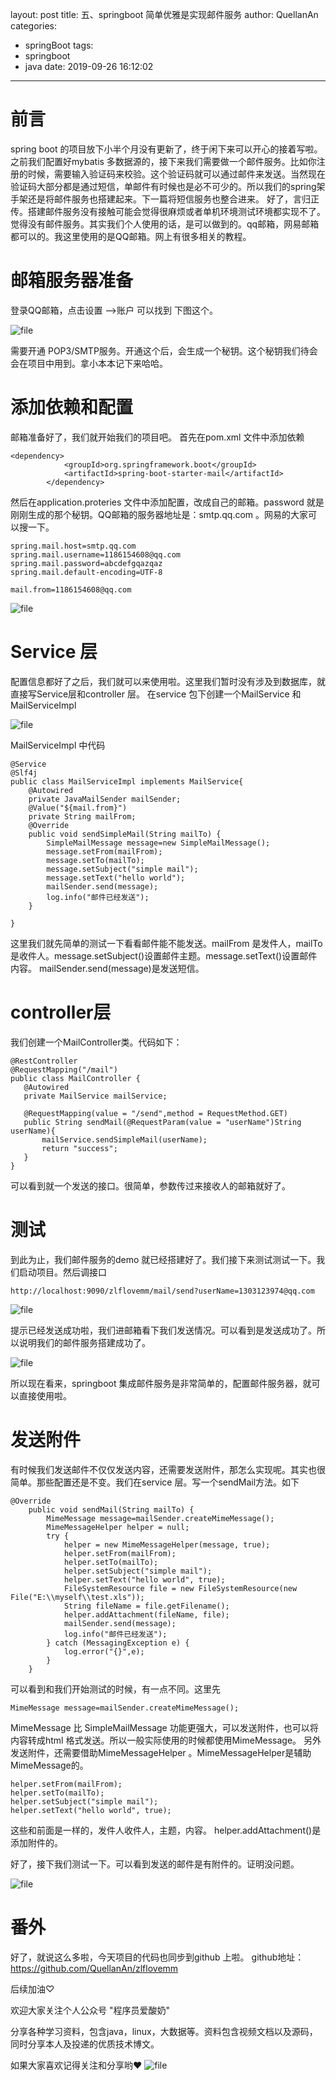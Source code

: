 ﻿layout: post
title: 五、springboot 简单优雅是实现邮件服务
author: QuellanAn
categories: 
  - springBoot
tags:
  - springboot
  - java
date: 2019-09-26 16:12:02
---

# 前言
spring boot 的项目放下小半个月没有更新了，终于闲下来可以开心的接着写啦。
之前我们配置好mybatis 多数据源的，接下来我们需要做一个邮件服务。比如你注册的时候，需要输入验证码来校验。这个验证码就可以通过邮件来发送。当然现在验证码大部分都是通过短信，单邮件有时候也是必不可少的。所以我们的spring架手架还是将邮件服务也搭建起来。下一篇将短信服务也整合进来。
好了，言归正传。搭建邮件服务没有接触可能会觉得很麻烦或者单机环境测试环境都实现不了。觉得没有邮件服务。其实我们个人使用的话，是可以做到的。qq邮箱，网易邮箱都可以的。我这里使用的是QQ邮箱。网上有很多相关的教程。

# 邮箱服务器准备
登录QQ邮箱，点击设置 -->账户 可以找到 下图这个。

![file](https://img-blog.csdnimg.cn/20191011182249343.jpeg?x-oss-process=image/watermark,type_ZmFuZ3poZW5naGVpdGk,shadow_10,text_aHR0cHM6Ly9ibG9nLmNzZG4ubmV0L3FxXzI3NzkwMDEx,size_16,color_FFFFFF,t_70)

需要开通 POP3/SMTP服务。开通这个后，会生成一个秘钥。这个秘钥我们待会会在项目中用到。拿小本本记下来哈哈。

# 添加依赖和配置
邮箱准备好了，我们就开始我们的项目吧。
首先在pom.xml 文件中添加依赖
```
<dependency>
            <groupId>org.springframework.boot</groupId>
            <artifactId>spring-boot-starter-mail</artifactId>
        </dependency>
```

然后在application.proteries 文件中添加配置，改成自己的邮箱。password 就是刚刚生成的那个秘钥。QQ邮箱的服务器地址是：smtp.qq.com  。网易的大家可以搜一下。
```
spring.mail.host=smtp.qq.com
spring.mail.username=1186154608@qq.com
spring.mail.password=abcdefgqazqaz
spring.mail.default-encoding=UTF-8

mail.from=1186154608@qq.com
```

![file](https://img-blog.csdnimg.cn/20191011182249633.jpeg)

# Service 层
配置信息都好了之后，我们就可以来使用啦。这里我们暂时没有涉及到数据库，就直接写Service层和controller 层。
在service 包下创建一个MailService 和MailServiceImpl 

![file](https://img-blog.csdnimg.cn/20191011182249899.jpeg)

MailServiceImpl 中代码
```
@Service
@Slf4j
public class MailServiceImpl implements MailService{
    @Autowired
    private JavaMailSender mailSender;
    @Value("${mail.from}")
    private String mailFrom;
    @Override
    public void sendSimpleMail(String mailTo) {
        SimpleMailMessage message=new SimpleMailMessage();
        message.setFrom(mailFrom);
        message.setTo(mailTo);
        message.setSubject("simple mail");
        message.setText("hello world");
        mailSender.send(message);
        log.info("邮件已经发送");
    }

}
```

这里我们就先简单的测试一下看看邮件能不能发送。mailFrom 是发件人，mailTo 是收件人。message.setSubject()设置邮件主题。message.setText()设置邮件内容。
 mailSender.send(message)是发送短信。
 
 # controller层
 我们创建一个MailController类。代码如下：
 ```
 @RestController
@RequestMapping("/mail")
public class MailController {
    @Autowired
    private MailService mailService;

    @RequestMapping(value = "/send",method = RequestMethod.GET)
    public String sendMail(@RequestParam(value = "userName")String userName){
        mailService.sendSimpleMail(userName);
        return "success";
    }
}
 ```
 可以看到就一个发送的接口。很简单，参数传过来接收人的邮箱就好了。
 
 # 测试
 到此为止，我们邮件服务的demo 就已经搭建好了。我们接下来测试测试一下。我们启动项目。然后调接口
 ```
 http://localhost:9090/zlflovemm/mail/send?userName=1303123974@qq.com
 ```
 
![file](https://img-blog.csdnimg.cn/20191011182250181.jpeg)

提示已经发送成功啦，我们进邮箱看下我们发送情况。可以看到是发送成功了。所以说明我们的邮件服务搭建成功了。

![file](https://img-blog.csdnimg.cn/20191011182250606.jpeg?x-oss-process=image/watermark,type_ZmFuZ3poZW5naGVpdGk,shadow_10,text_aHR0cHM6Ly9ibG9nLmNzZG4ubmV0L3FxXzI3NzkwMDEx,size_16,color_FFFFFF,t_70)

所以现在看来，springboot 集成邮件服务是非常简单的，配置邮件服务器，就可以直接使用啦。

# 发送附件
有时候我们发送邮件不仅仅发送内容，还需要发送附件，那怎么实现呢。其实也很简单。那些配置还是不变。我们在service 层。写一个sendMail方法。如下
```
@Override
    public void sendMail(String mailTo) {
        MimeMessage message=mailSender.createMimeMessage();
        MimeMessageHelper helper = null;
        try {
            helper = new MimeMessageHelper(message, true);
            helper.setFrom(mailFrom);
            helper.setTo(mailTo);
            helper.setSubject("simple mail");
            helper.setText("hello world", true);
            FileSystemResource file = new FileSystemResource(new File("E:\\myself\\test.xls"));
            String fileName = file.getFilename();
            helper.addAttachment(fileName, file);
            mailSender.send(message);
            log.info("邮件已经发送");
        } catch (MessagingException e) {
            log.error("{}",e);
        }
    }
```
可以看到和我们开始测试的时候，有一点不同。这里先
```
MimeMessage message=mailSender.createMimeMessage();
```
MimeMessage 比 SimpleMailMessage 功能更强大，可以发送附件，也可以将内容转成html 格式发送。所以一般实际使用的时候都使用MimeMessage。
另外发送附件，还需要借助MimeMessageHelper 。MimeMessageHelper是辅助MimeMessage的。
```
helper.setFrom(mailFrom);
helper.setTo(mailTo);
helper.setSubject("simple mail");
helper.setText("hello world", true);
```
这些和前面是一样的，发件人收件人，主题，内容。
helper.addAttachment()是添加附件的。

好了，接下我们测试一下。可以看到发送的邮件是有附件的。证明没问题。

![file](https://img-blog.csdnimg.cn/20191011182250966.jpeg?x-oss-process=image/watermark,type_ZmFuZ3poZW5naGVpdGk,shadow_10,text_aHR0cHM6Ly9ibG9nLmNzZG4ubmV0L3FxXzI3NzkwMDEx,size_16,color_FFFFFF,t_70)

# 番外

好了，就说这么多啦，今天项目的代码也同步到github 上啦。
github地址：https://github.com/QuellanAn/zlflovemm

后续加油♡

欢迎大家关注个人公众号 "程序员爱酸奶"

分享各种学习资料，包含java，linux，大数据等。资料包含视频文档以及源码，同时分享本人及投递的优质技术博文。

如果大家喜欢记得关注和分享哟❤
![file](https://img-blog.csdnimg.cn/2019092616120288.jpeg?x-oss-process=image/watermark,type_ZmFuZ3poZW5naGVpdGk,shadow_10,text_aHR0cHM6Ly9ibG9nLmNzZG4ubmV0L3FxXzI3NzkwMDEx,size_16,color_FFFFFF,t_70)
